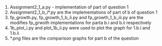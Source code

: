 1. Assignment2_1_a.py - implementation of part of question 1
2. Assignment2_1_b_i*.py are the implementations of part of b of question 1
3. fp_growth.py, fp_growth_1_b_ii.py and fp_growth_1_b_iii.py are the modifies fp_grwoth implementations for parta b.i and b.ii respectively
4. 1b_plot_i.py and plot_1b_ii.py were used to plot the graph for 1.b.i and 1.b.ii
5. *.png files are the comparison graphs for part b of the question 